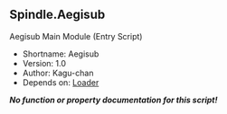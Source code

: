 Spindle.Aegisub
---------------
Aegisub Main Module (Entry Script)

* Shortname: Aegisub
* Version: 1.0
* Author: Kagu-chan
* Depends on: [Loader](../core/loader.md)

***No function or property documentation for this script!***
